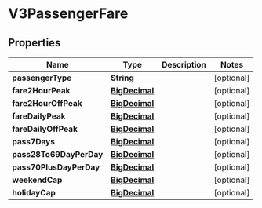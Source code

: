 # V3PassengerFare

## Properties
Name | Type | Description | Notes
------------ | ------------- | ------------- | -------------
**passengerType** | **String** |  |  [optional]
**fare2HourPeak** | [**BigDecimal**](BigDecimal.md) |  |  [optional]
**fare2HourOffPeak** | [**BigDecimal**](BigDecimal.md) |  |  [optional]
**fareDailyPeak** | [**BigDecimal**](BigDecimal.md) |  |  [optional]
**fareDailyOffPeak** | [**BigDecimal**](BigDecimal.md) |  |  [optional]
**pass7Days** | [**BigDecimal**](BigDecimal.md) |  |  [optional]
**pass28To69DayPerDay** | [**BigDecimal**](BigDecimal.md) |  |  [optional]
**pass70PlusDayPerDay** | [**BigDecimal**](BigDecimal.md) |  |  [optional]
**weekendCap** | [**BigDecimal**](BigDecimal.md) |  |  [optional]
**holidayCap** | [**BigDecimal**](BigDecimal.md) |  |  [optional]
